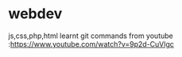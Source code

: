 # webdev
js,css,php,html
learnt git commands from youtube :https://www.youtube.com/watch?v=9p2d-CuVlgc
